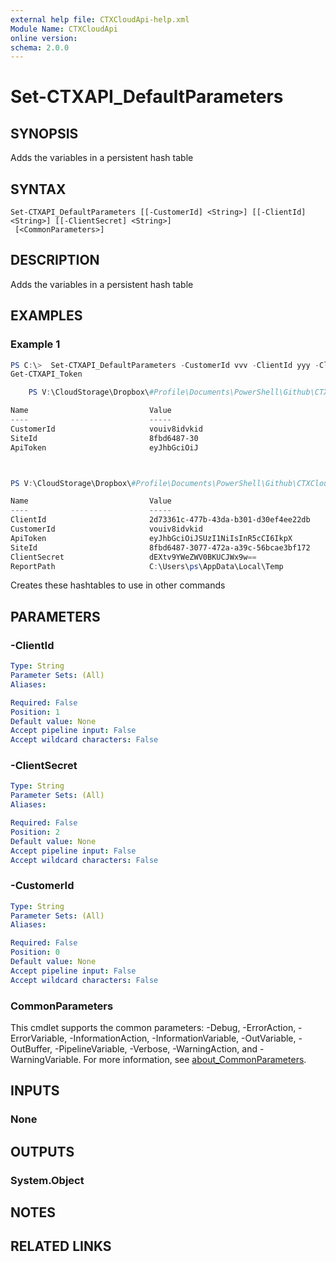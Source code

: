 ```yaml
---
external help file: CTXCloudApi-help.xml
Module Name: CTXCloudApi
online version:
schema: 2.0.0
---
```


# Set-CTXAPI_DefaultParameters

## SYNOPSIS
Adds the variables in a persistent hash table

## SYNTAX

```
Set-CTXAPI_DefaultParameters [[-CustomerId] <String>] [[-ClientId] <String>] [[-ClientSecret] <String>]
 [<CommonParameters>]
```

## DESCRIPTION
Adds the variables in a persistent hash table

## EXAMPLES

### Example 1
```powershell
PS C:\>  Set-CTXAPI_DefaultParameters -CustomerId vvv -ClientId yyy -ClientSecret uuu
Get-CTXAPI_Token

    PS V:\CloudStorage\Dropbox\#Profile\Documents\PowerShell\Github\CTXCloudApi> $CTX_APIDefaultParm

Name                           Value
----                           -----
CustomerId                     vouiv8idvkid
SiteId                         8fbd6487-30
ApiToken                       eyJhbGciOiJ



PS V:\CloudStorage\Dropbox\#Profile\Documents\PowerShell\Github\CTXCloudApi> $CTX_APIAllParm

Name                           Value
----                           -----
ClientId                       2d73361c-477b-43da-b301-d30ef4ee22db
CustomerId                     vouiv8idvkid
ApiToken                       eyJhbGciOiJSUzI1NiIsInR5cCI6IkpX
SiteId                         8fbd6487-3077-472a-a39c-56bcae3bf172
ClientSecret                   dEXtv9YWeZWV0BKUCJWx9w==
ReportPath                     C:\Users\ps\AppData\Local\Temp
```

Creates these hashtables to use in other commands

## PARAMETERS

### -ClientId

```yaml
Type: String
Parameter Sets: (All)
Aliases:

Required: False
Position: 1
Default value: None
Accept pipeline input: False
Accept wildcard characters: False
```

### -ClientSecret

```yaml
Type: String
Parameter Sets: (All)
Aliases:

Required: False
Position: 2
Default value: None
Accept pipeline input: False
Accept wildcard characters: False
```

### -CustomerId

```yaml
Type: String
Parameter Sets: (All)
Aliases:

Required: False
Position: 0
Default value: None
Accept pipeline input: False
Accept wildcard characters: False
```

### CommonParameters
This cmdlet supports the common parameters: -Debug, -ErrorAction, -ErrorVariable, -InformationAction, -InformationVariable, -OutVariable, -OutBuffer, -PipelineVariable, -Verbose, -WarningAction, and -WarningVariable. For more information, see [about_CommonParameters](http://go.microsoft.com/fwlink/?LinkID=113216).

## INPUTS

### None

## OUTPUTS

### System.Object
## NOTES

## RELATED LINKS
